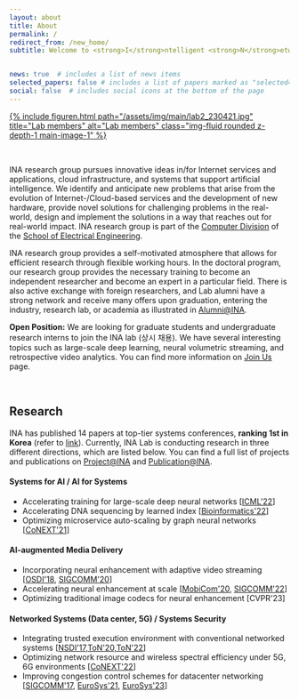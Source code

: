 ```yaml
---
layout: about
title: About
permalink: /
redirect_from: /new_home/
subtitle: Welcome to <strong>I</strong>ntelligent <strong>N</strong>etwork <strong>A</strong>rchitecture Lab @ <a href='https://kaist.ac.kr'>KAIST</a>!


news: true  # includes a list of news items
selected_papers: false # includes a list of papers marked as "selected={true}"
social: false  # includes social icons at the bottom of the page
---
```


<div class="row justify-content-sm-center">
    <div class="col-md mt-3 col-md-12">
        <a href="/assets/pdf/INA-poster-202305-web.pdf" target="_blank">
            {% include figuren.html path="/assets/img/main/lab2_230421.jpg" title="Lab members" alt="Lab members" class="img-fluid rounded z-depth-1 main-image-1" %}
        </a>
        <div class="caption">
        </div>
    </div>
</div>


&nbsp;

INA research group pursues innovative ideas in/for Internet services and applications, cloud infrastructure, and systems that support artificial intelligence. We identify and anticipate new problems that arise from the evolution of Internet-/Cloud-based services and the development of new hardware, provide novel solutions for challenging problems in the real-world, design and implement the solutions in a way that reaches out for real-world impact. INA research group is part of the [Computer Division](https://computer.kaist.ac.kr) of the [School of Electrical Engineering](https://ee.kaist.ac.kr). 

INA research group provides a self-motivated atmosphere that allows for efficient research through flexible working hours. In the doctoral program, our research group provides the necessary training to become an independent researcher and become an expert in a particular field. There is also active exchange with foreign researchers, and Lab alumni have a strong network and receive many offers upon graduation, entering the industry, research lab, or academia as illustrated in [Alumni@INA](/alumni).

**Open Position:** We are looking for graduate students and undergraduate research interns to join the INA lab (상시 채용). We have several interesting topics such as large-scale deep learning, neural volumetric streaming, and retrospective video analytics. You can find more information on [Join Us](/join-us) page.


&nbsp;
&nbsp;
## **Research**


INA has published 14 papers at top-tier systems conferences, **ranking 1st in Korea** (refer to [link](https://csrankings.org/#/index?comm&kr)).
Currently, INA Lab is conducting research in three different directions, which are listed below. You can find a full list of projects and publications on [Project@INA](/projects) and [Publication@INA](/publications).

#### _<i class="fa fa-robot mr-2 mt-3"></i>_  **Systems for AI / AI for Systems**
- Accelerating training for large-scale deep neural networks [[ICML'22](/projects/tspipe)]
- Accelerating DNA sequencing by learned index [[Bioinformatics'22](/projects/bwa-meme)]
- Optimizing microservice auto-scaling by graph neural networks [[CoNEXT'21](/projects/graf)]

#### _<i class="fa fa-photo-video mr-2"></i>_ **AI-augmented Media Delivery**
<!-- - Improving video streaming quality by neural super-resolution -->
- Incorporating neural enhancement with adaptive video streaming [[OSDI'18](/projects/nas), [SIGCOMM'20](/projects/livenas)]
- Accelerating neural enhancement at scale [[MobiCom'20](/projects/nemo/), [SIGCOMM'22](/projects/neuroscaler)]
- Optimizing traditional image codecs for neural enhancement [CVPR'23]

#### _<i class="fa fa-cloud mr-2"></i>_  **Networked Systems (Data center, 5G) / Systems Security**
- Integrating trusted execution environment with conventional networked systems [[NSDI'17,ToN'20,ToN'22](/projects/sgx)]
- Optimizing network resource and wireless spectral efficiency under 5G, 6G environments [[CoNEXT'22](/projects/outran)]
- Improving congestion control schemes for datacenter networking [[SIGCOMM'17](/projects/expresspass), [EuroSys'21](/projects/tlt), [EuroSys'23](/projects/flexpass)]

&nbsp;
&nbsp;
&nbsp;
